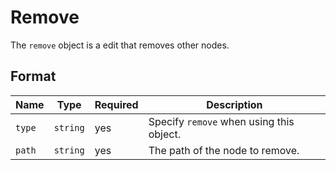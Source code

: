 # Remove

The `remove` object is a edit that removes other nodes.

## Format

| Name   | Type     | Required | Description                              |
| ------ | -------- | -------- | ---------------------------------------- |
| `type` | `string` | yes      | Specify `remove` when using this object. |
| `path` | `string` | yes      | The path of the node to remove.          |
